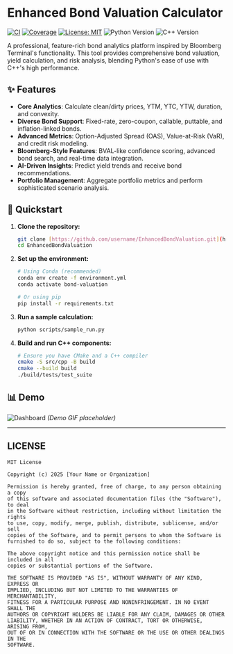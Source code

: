 # Enhanced Bond Valuation Calculator

[![CI](https://github.com/username/EnhancedBondValuation/actions/workflows/ci.yml/badge.svg)](https://github.com/username/EnhancedBondValuation/actions)
[![Coverage](https://codecov.io/gh/username/EnhancedBondValuation/branch/main/graph/badge.svg)](https://codecov.io/gh/username/EnhancedBondValuation)
[![License: MIT](https://img.shields.io/badge/License-MIT-yellow.svg)](https://opensource.org/licenses/MIT)
![Python Version](https://img.shields.io/badge/python-3.10%2B-blue)
![C++ Version](https://img.shields.io/badge/c++-17%2B-blue)

A professional, feature-rich bond analytics platform inspired by Bloomberg Terminal's functionality. This tool provides comprehensive bond valuation, yield calculation, and risk analysis, blending Python's ease of use with C++'s high performance.

## ✨ Features

* **Core Analytics**: Calculate clean/dirty prices, YTM, YTC, YTW, duration, and convexity.
* **Diverse Bond Support**: Fixed-rate, zero-coupon, callable, puttable, and inflation-linked bonds.
* **Advanced Metrics**: Option-Adjusted Spread (OAS), Value-at-Risk (VaR), and credit risk modeling.
* **Bloomberg-Style Features**: BVAL-like confidence scoring, advanced bond search, and real-time data integration.
* **AI-Driven Insights**: Predict yield trends and receive bond recommendations.
* **Portfolio Management**: Aggregate portfolio metrics and perform sophisticated scenario analysis.

## 🚀 Quickstart

1.  **Clone the repository:**
    ```bash
    git clone [https://github.com/username/EnhancedBondValuation.git](https://github.com/username/EnhancedBondValuation.git)
    cd EnhancedBondValuation
    ```

2.  **Set up the environment:**
    ```bash
    # Using Conda (recommended)
    conda env create -f environment.yml
    conda activate bond-valuation

    # Or using pip
    pip install -r requirements.txt
    ```

3.  **Run a sample calculation:**
    ```bash
    python scripts/sample_run.py
    ```

4.  **Build and run C++ components:**
    ```bash
    # Ensure you have CMake and a C++ compiler
    cmake -S src/cpp -B build
    cmake --build build
    ./build/tests/test_suite
    ```

## 📊 Demo

![Dashboard](docs/examples/dashboard.gif)
*(Demo GIF placeholder)*

---

## LICENSE

```text
MIT License

Copyright (c) 2025 [Your Name or Organization]

Permission is hereby granted, free of charge, to any person obtaining a copy
of this software and associated documentation files (the "Software"), to deal
in the Software without restriction, including without limitation the rights
to use, copy, modify, merge, publish, distribute, sublicense, and/or sell
copies of the Software, and to permit persons to whom the Software is
furnished to do so, subject to the following conditions:

The above copyright notice and this permission notice shall be included in all
copies or substantial portions of the Software.

THE SOFTWARE IS PROVIDED "AS IS", WITHOUT WARRANTY OF ANY KIND, EXPRESS OR
IMPLIED, INCLUDING BUT NOT LIMITED TO THE WARRANTIES OF MERCHANTABILITY,
FITNESS FOR A PARTICULAR PURPOSE AND NONINFRINGEMENT. IN NO EVENT SHALL THE
AUTHORS OR COPYRIGHT HOLDERS BE LIABLE FOR ANY CLAIM, DAMAGES OR OTHER
LIABILITY, WHETHER IN AN ACTION OF CONTRACT, TORT OR OTHERWISE, ARISING FROM,
OUT OF OR IN CONNECTION WITH THE SOFTWARE OR THE USE OR OTHER DEALINGS IN THE
SOFTWARE.
